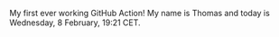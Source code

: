 My first ever working GitHub Action!
My name is Thomas and today is Wednesday, 8 February, 19:21 CET. 
